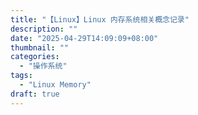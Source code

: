 ```yaml
---
title: "【Linux】Linux 内存系统相关概念记录"
description: ""
date: "2025-04-29T14:09:09+08:00"
thumbnail: ""
categories:
  - "操作系统"
tags:
  - "Linux Memory"
draft: true
---
```

